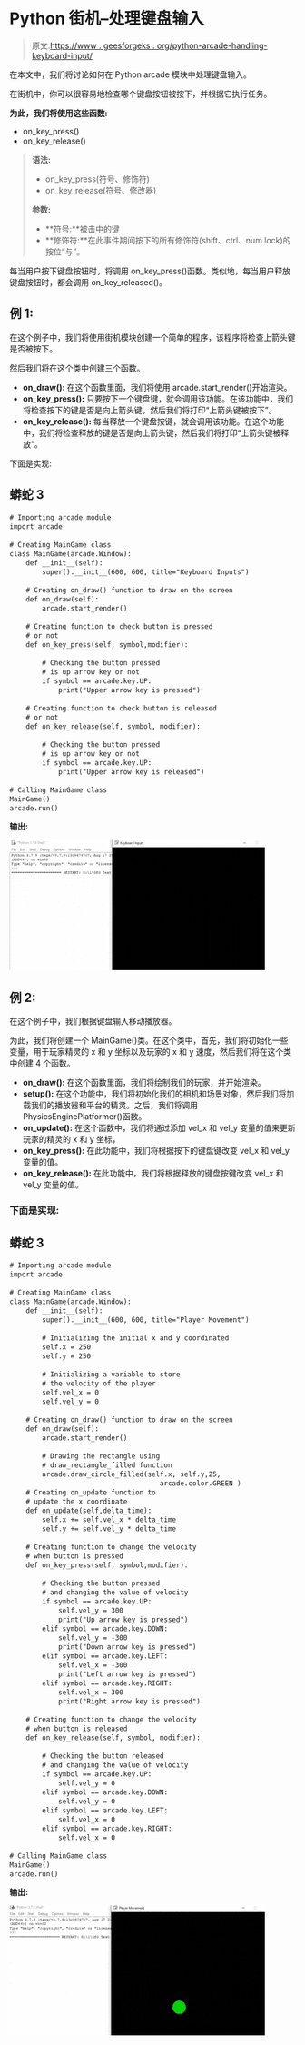 # Python 街机–处理键盘输入

> 原文:[https://www . geesforgeks . org/python-arcade-handling-keyboard-input/](https://www.geeksforgeeks.org/python-arcade-handling-keyboard-input/)

在本文中，我们将讨论如何在 Python arcade 模块中处理键盘输入。

在街机中，你可以很容易地检查哪个键盘按钮被按下，并根据它执行任务。

**为此，我们将使用这些函数:**

*   on_key_press()
*   on_key_release()

> **语法:**
> 
> *   on_key_press(符号、修饰符)
> *   on_key_release(符号、修改器)
> 
> **参数:**
> 
> *   **符号:**被击中的键
> *   **修饰符:**在此事件期间按下的所有修饰符(shift、ctrl、num lock)的按位“与”。

每当用户按下键盘按钮时，将调用 on_key_press()函数。类似地，每当用户释放键盘按钮时，都会调用 on_key_released()。

## 例 1:

在这个例子中，我们将使用街机模块创建一个简单的程序，该程序将检查上箭头键是否被按下。

然后我们将在这个类中创建三个函数。

*   **on_draw():** 在这个函数里面，我们将使用 arcade.start_render()开始渲染。
*   **on_key_press():** 只要按下一个键盘键，就会调用该功能。在该功能中，我们将检查按下的键是否是向上箭头键，然后我们将打印“上箭头键被按下”。
*   **on_key_release():** 每当释放一个键盘按键，就会调用该功能。在这个功能中，我们将检查释放的键是否是向上箭头键，然后我们将打印“上箭头键被释放”。

下面是实现:

## 蟒蛇 3

```
# Importing arcade module
import arcade

# Creating MainGame class       
class MainGame(arcade.Window):
    def __init__(self):
        super().__init__(600, 600, title="Keyboard Inputs")

    # Creating on_draw() function to draw on the screen
    def on_draw(self):
        arcade.start_render()

    # Creating function to check button is pressed
    # or not
    def on_key_press(self, symbol,modifier):

        # Checking the button pressed
        # is up arrow key or not
        if symbol == arcade.key.UP:
            print("Upper arrow key is pressed")

    # Creating function to check button is released
    # or not
    def on_key_release(self, symbol, modifier):

        # Checking the button pressed
        # is up arrow key or not
        if symbol == arcade.key.UP:
            print("Upper arrow key is released")

# Calling MainGame class       
MainGame()
arcade.run()
```

**输出:**

![](img/f9f7a79495a83ddfaf0abb803a1a71a5.png)

## 例 2:

在这个例子中，我们根据键盘输入移动播放器。

为此，我们将创建一个 MainGame()类。在这个类中，首先，我们将初始化一些变量，用于玩家精灵的 x 和 y 坐标以及玩家的 x 和 y 速度，然后我们将在这个类中创建 4 个函数。

*   **on_draw():** 在这个函数里面，我们将绘制我们的玩家，并开始渲染。
*   **setup():** 在这个功能中，我们将初始化我们的相机和场景对象，然后我们将加载我们的播放器和平台的精灵。之后，我们将调用 PhysicsEnginePlatformer()函数。
*   **on_update():** 在这个函数中，我们将通过添加 vel_x 和 vel_y 变量的值来更新玩家的精灵的 x 和 y 坐标，
*   **on_key_press():** 在此功能中，我们将根据按下的键盘键改变 vel_x 和 vel_y 变量的值。
*   **on_key_release():** 在此功能中，我们将根据释放的键盘按键改变 vel_x 和 vel_y 变量的值。

### 下面是实现:

## 蟒蛇 3

```
# Importing arcade module
import arcade

# Creating MainGame class       
class MainGame(arcade.Window):
    def __init__(self):
        super().__init__(600, 600, title="Player Movement")

        # Initializing the initial x and y coordinated
        self.x = 250 
        self.y = 250

        # Initializing a variable to store
        # the velocity of the player
        self.vel_x = 0
        self.vel_y = 0

    # Creating on_draw() function to draw on the screen
    def on_draw(self):
        arcade.start_render()

        # Drawing the rectangle using
        # draw_rectangle_filled function
        arcade.draw_circle_filled(self.x, self.y,25,
                                     arcade.color.GREEN )
    # Creating on_update function to
    # update the x coordinate
    def on_update(self,delta_time):
        self.x += self.vel_x * delta_time
        self.y += self.vel_y * delta_time

    # Creating function to change the velocity
    # when button is pressed
    def on_key_press(self, symbol,modifier):

        # Checking the button pressed
        # and changing the value of velocity
        if symbol == arcade.key.UP:
            self.vel_y = 300
            print("Up arrow key is pressed")
        elif symbol == arcade.key.DOWN:
            self.vel_y = -300
            print("Down arrow key is pressed")
        elif symbol == arcade.key.LEFT:
            self.vel_x = -300
            print("Left arrow key is pressed")
        elif symbol == arcade.key.RIGHT:
            self.vel_x = 300
            print("Right arrow key is pressed")

    # Creating function to change the velocity
    # when button is released
    def on_key_release(self, symbol, modifier):

        # Checking the button released
        # and changing the value of velocity
        if symbol == arcade.key.UP:
            self.vel_y = 0
        elif symbol == arcade.key.DOWN:
            self.vel_y = 0
        elif symbol == arcade.key.LEFT:
            self.vel_x = 0
        elif symbol == arcade.key.RIGHT:
            self.vel_x = 0

# Calling MainGame class       
MainGame()
arcade.run()
```

**输出:**

![](img/7675f3baa8e78203f300b8758992a9d5.png)